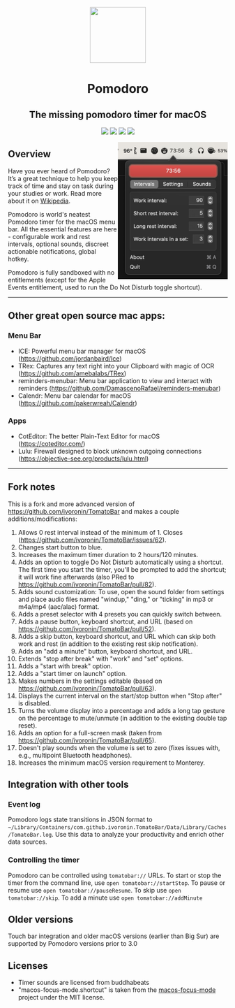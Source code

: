 <p align="center">
<img src="https://raw.githubusercontent.com/ivoronin/TomatoBar/main/TomatoBar/Assets.xcassets/AppIcon.appiconset/icon_128x128%402x.png" width="128" height="128"/>
<p>
 
<h1 align="center">Pomodoro</h1>
<h2 align="center">The missing pomodoro timer for macOS</h2>
<p align="center">
<img src="https://img.shields.io/github/actions/workflow/status/ivoronin/TomatoBar/main.yml?branch=main"/> <img src="https://img.shields.io/github/downloads/ivoronin/TomatoBar/total"/> <img src="https://img.shields.io/github/v/release/ivoronin/TomatoBar?display_name=tag"/> <img src="https://img.shields.io/homebrew/cask/v/tomatobar"/>
</p>

<img
  src="https://github.com/ivoronin/TomatoBar/raw/main/screenshot.png?raw=true"
  alt="Screenshot"
  width="50%"
  align="right"
/>

## Overview
Have you ever heard of Pomodoro? It’s a great technique to help you keep track of time and stay on task during your studies or work. Read more about it on <a href="https://en.wikipedia.org/wiki/Pomodoro_Technique">Wikipedia</a>.

Pomodoro is world's neatest Pomodoro timer for the macOS menu bar. All the essential features are here - configurable
work and rest intervals, optional sounds, discreet actionable notifications, global hotkey.

Pomodoro is fully sandboxed with no entitlements (except for the Apple Events entitlement, used to run the Do Not Disturb toggle shortcut).

---

## Other great open source mac apps:
### Menu Bar
- ICE: Powerful menu bar manager for macOS (https://github.com/jordanbaird/Ice)
- TRex: Captures any text right into your Clipboard with magic of OCR (https://github.com/amebalabs/TRex)
- reminders-menubar: Menu bar application to view and interact with reminders (https://github.com/DamascenoRafael/reminders-menubar)
- Calendr: Menu bar calendar for macOS (https://github.com/pakerwreah/Calendr)
### Apps
- CotEditor: The better Plain-Text Editor for macOS (https://coteditor.com/)
- Lulu: Firewall designed to block unknown outgoing connections (https://objective-see.org/products/lulu.html)

---

## Fork notes
This is a fork and more advanced version of https://github.com/ivoronin/TomatoBar and makes a couple additions/modifications:

1. Allows 0 rest interval instead of the minimum of 1. Closes (https://github.com/ivoronin/TomatoBar/issues/62).
2. Changes start button to blue.
3. Increases the maximum timer duration to 2 hours/120 minutes.
4. Adds an option to toggle Do Not Disturb automatically using a shortcut. The first time you start the timer, you'll be prompted to add the shortcut; it will work fine afterwards (also PRed to https://github.com/ivoronin/TomatoBar/pull/82).
5. Adds sound customization: To use, open the sound folder from settings and place audio files named "windup," "ding," or "ticking" in mp3 or m4a/mp4 (aac/alac) format.
6. Adds a preset selector with 4 presets you can quickly switch between.
7. Adds a pause button, keyboard shortcut, and URL (based on https://github.com/ivoronin/TomatoBar/pull/52).
8. Adds a skip button, keyboard shortcut, and URL which can skip both work and rest (in addition to the existing rest skip notification).
9. Adds an "add a minute" button, keyboard shortcut, and URL.
10. Extends "stop after break" with "work" and "set" options.
11. Adds a "start with break" option.
12. Adds a "start timer on launch" option.
13. Makes numbers in the settings editable (based on https://github.com/ivoronin/TomatoBar/pull/63).
14. Displays the current interval on the start/stop button when "Stop after" is disabled.
15. Turns the volume display into a percentage and adds a long tap gesture on the percentage to mute/unmute (in addition to the existing double tap reset).
16. Adds an option for a full-screen mask (taken from https://github.com/ivoronin/TomatoBar/pull/65).
17. Doesn't play sounds when the volume is set to zero (fixes issues with, e.g., multipoint Bluetooth headphones).
18. Increases the minimum macOS version requirement to Monterey.

## Integration with other tools
### Event log
Pomodoro logs state transitions in JSON format to `~/Library/Containers/com.github.ivoronin.TomatoBar/Data/Library/Caches/TomatoBar.log`. Use this data to analyze your productivity and enrich other data sources.
### Controlling the timer
Pomodoro can be controlled using `tomatobar://` URLs. To start or stop the timer from the command line, use `open tomatobar://startStop`. To pause or resume use `open tomatobar://pauseResume`. To skip use `open tomatobar://skip`. To add a minute use `open tomatobar://addMinute`

## Older versions
Touch bar integration and older macOS versions (earlier than Big Sur) are supported by Pomodoro versions prior to 3.0

## Licenses
 - Timer sounds are licensed from buddhabeats
 - "macos-focus-mode.shortcut" is taken from the <a href="https://github.com/arodik/macos-focus-mode">macos-focus-mode</a> project under the MIT license.
